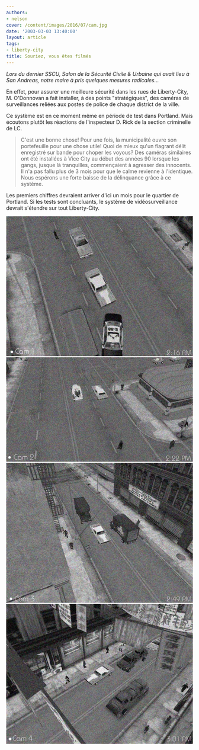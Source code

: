 ```yaml
---
authors:
- nelson
cover: /content/images/2016/07/cam.jpg
date: '2003-03-03 13:40:00'
layout: article
tags:
- liberty-city
title: Souriez, vous êtes filmés
---
```



_Lors du dernier SSCU, Salon de la Sécurité Civile & Urbaine qui avait lieu à San Andreas, notre maire à pris quelques mesures radicales..._

En effet, pour assurer une meilleure sécurité dans les rues de Liberty-City, M. O'Donnovan a fait installer, à des points "stratégiques", des caméras de surveillances reliées aux postes de police de chaque district de la ville.

Ce système est en ce moment même en période de test dans Portland. Mais écoutons plutôt les réactions de l'inspecteur D. Rick de la section criminelle de LC.

> C'est une bonne chose! Pour une fois, la municipalité ouvre son portefeuille pour une chose utile! Quoi de mieux qu'un flagrant délit enregistré sur bande pour choper les voyous? Des caméras similaires ont été installées à Vice City au début des années 90 lorsque les gangs, jusque là tranquilles, commençaient à agresser des innocents. Il n'a pas fallu plus de 3 mois pour que le calme revienne à l'identique. Nous espérons une forte baisse de la délinquance grâce à ce système.

Les premiers chiffres devraient arriver d'ici un mois pour le quartier de Portland. Si les tests sont concluants, le système de vidéosurveillance devrait s'étendre sur tout Liberty-City.

![](/content/images/2016/07/cam.jpg)
![](/content/images/2016/07/cam2.jpg)
![](/content/images/2016/07/cam3.jpg)
![](/content/images/2016/07/cam4.jpg)